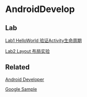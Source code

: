 # AndroidDevelop
## Lab
[Lab1 HelloWorld 验证Activity生命周期](https://github.com/FreedomHappy/AndroidDevelop/tree/master/Lab1_HelloWorld)

[Lab2 Layout 布局实验](https://github.com/FreedomHappy/AndroidDevelop/tree/master/Lab2_layout)
## Related
[Android Developer](https://developer.android.com/guide)

[Google Sample](https://github.com/googlesamples)
